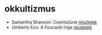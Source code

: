 # okkultizmus

- Samantha Shannon: Csontszüret [részletek](_details/%7Bopf.creator%7D.md#id_1005)
- Umberto Eco: A Foucault-inga [részletek](_details/%7Bopf.creator%7D.md#id_1024)
